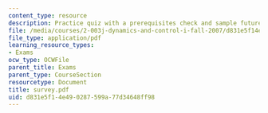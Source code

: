 ```yaml
---
content_type: resource
description: Practice quiz with a prerequisites check and sample future problems.
file: /media/courses/2-003j-dynamics-and-control-i-fall-2007/d831e5f14e490287599a77d34648ff98_survey.pdf
file_type: application/pdf
learning_resource_types:
- Exams
ocw_type: OCWFile
parent_title: Exams
parent_type: CourseSection
resourcetype: Document
title: survey.pdf
uid: d831e5f1-4e49-0287-599a-77d34648ff98
---
```

